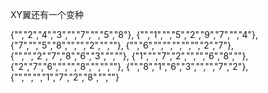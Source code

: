 XY翼还有一个变种

{"","2","4","3","","7","","5","8"},
{"","1","","5","2","9","7","","4"},
{"7","","5","8","","","2","",""},
{"","6","","","","","","2","7"},
{"","","2","7","8","6","3","",""},
{"1","","7","2","","","6","8",""},
{"2","7","6","","","8","","",""},
{"","8","1","6","3","","","7","2"},
{"","","","1","7","2","8","",""}